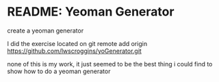 README: Yeoman Generator
========================

create a yeoman generator

I did the exercise located on git remote add origin https://github.com/lwscroggins/yoGenerator.git

none of this is my work, it just seemed to be the best thing i could find to show how to do a yeoman generator
